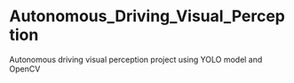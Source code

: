 # Autonomous_Driving_Visual_Perception
Autonomous driving visual perception project using YOLO model and OpenCV

